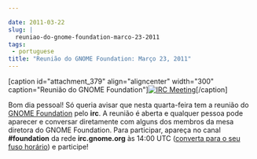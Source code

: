 ```yaml
---

date: 2011-03-22
slug: |
  reuniao-do-gnome-foundation-marco-23-2011
tags:
 - portuguese
title: "Reunião do GNOME Foundation: Março 23, 2011"
---
```


\[caption id="attachment_379" align="aligncenter" width="300"
caption="Reunião do GNOME Foundation"\][![IRC
Meeting](http://blogs.gnome.org/foundation/files/2011/01/Screenshot-11-300x130.png)](http://blogs.gnome.org/foundation/files/2011/01/Screenshot-11.png)\[/caption\]

Bom dia pessoal! Só queria avisar que nesta quarta-feira tem a reunião
do [GNOME Foundation](http://foundation.gnome.org/) pelo **irc**. A
reunião é aberta e qualquer pessoa pode aparecer e conversar diretamente
com alguns dos membros da mesa diretora do GNOME Foundation. Para
participar, apareça no canal **\#foundation** da rede **irc.gnome.org**
às 14:00 UTC ([converta para o seu fuso
horário](http://timeanddate.com/worldclock/fixedtime.html?day=23&month=3&year=2011&hour=14&min=0&sec=0&p1=0))
e participe!
